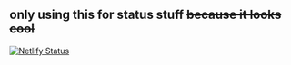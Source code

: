 
## only using this for status stuff ~~because it looks cool~~
[![Netlify Status](https://api.netlify.com/api/v1/badges/ff0e92a5-c0e3-4ab5-848e-ff3e83890227/deploy-status)](https://app.netlify.com/sites/tranquil-sorbet-6f7fd8/deploys)
